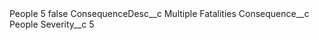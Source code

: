 <?xml version="1.0" encoding="UTF-8"?>
<CustomMetadata xmlns="http://soap.sforce.com/2006/04/metadata" xmlns:xsi="http://www.w3.org/2001/XMLSchema-instance" xmlns:xsd="http://www.w3.org/2001/XMLSchema">
    <label>People 5</label>
    <protected>false</protected>
    <values>
        <field>ConsequenceDesc__c</field>
        <value xsi:type="xsd:string">Multiple Fatalities</value>
    </values>
    <values>
        <field>Consequence__c</field>
        <value xsi:type="xsd:string">People</value>
    </values>
    <values>
        <field>Severity__c</field>
        <value xsi:type="xsd:string">5</value>
    </values>
</CustomMetadata>
